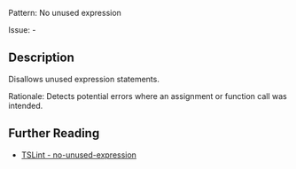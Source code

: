 Pattern: No unused expression

Issue: -

## Description

Disallows unused expression statements.  
  
Rationale: Detects potential errors where an assignment or function call was intended.

## Further Reading

* [TSLint - no-unused-expression](https://palantir.github.io/tslint/rules/no-unused-expression)